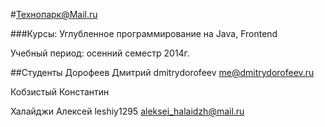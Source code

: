 #Технопарк@Mail.ru

###Курсы: Углубленное программирование на Java, Frontend

Учебный период: осенний семестр 2014г.

##Студенты
Дорофеев Дмитрий dmitrydorofeev me@dmitrydorofeev.ru

Кобзистый Константин

Халайджи Алексей leshiy1295 aleksei_halaidzh@mail.ru
